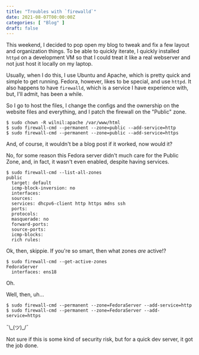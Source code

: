 ```yaml
---
title: "Troubles with `firewalld`"
date: 2021-08-07T00:00:00Z
categories: [ "Blog" ]
draft: false
---
```


This weekend, I decided to pop open my blog to tweak and fix a few layout and organization things. To be able to quickly iterate, I quickly installed `httpd` on a development VM so that I could treat it like a real webserver and not just host it locally on my laptop.

Usually, when I do this, I use Ubuntu and Apache, which is pretty quick and simple to get running. Fedora, however, likes to be special, and use `httpd`. It also happens to have `firewalld`, which is a service I have experience with, but, I'll admit, has been a while.

So I go to host the files, I change the configs and the ownership on the website files and everything, and I patch the firewall on the "Public" zone.

```
$ sudo chown -R wilnil:apache /var/www/html
$ sudo firewall-cmd --permanent --zone=public --add-service=http
$ sudo firewall-cmd --permanent --zone=public --add-service=https
```

And, of course, it wouldn't be a blog post if it worked, now would it?

No, for some reason this Fedora server didn't much care for the Public Zone, and, in fact, it wasn't even enabled, despite having services.

```
$ sudo firewall-cmd --list-all-zones
public
  target: default
  icmp-block-inversion: no
  interfaces: 
  sources: 
  services: dhcpv6-client http https mdns ssh
  ports: 
  protocols: 
  masquerade: no
  forward-ports: 
  source-ports: 
  icmp-blocks: 
  rich rules:
```

Ok, then, skippie. If you're so smart, then what zones _are_ active!?

```
$ sudo firewall-cmd --get-active-zones
FedoraServer
  interfaces: ens18
```

Oh.

Well, then, uh...

```
$ sudo firewall-cmd --permanent --zone=FedoraServer --add-service=http
$ sudo firewall-cmd --permanent --zone=FedoraServer --add-service=https
```

¯\\\_(ツ)_/¯

Not sure if this is some kind of security risk, but for a quick dev server, it got the job done.
